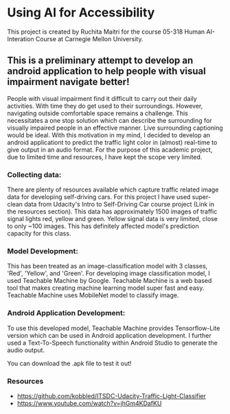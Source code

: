 # Using AI for Accessibility
This project is created by Ruchita Maitri for the course 05-318 Human AI-Interation Course at Carnegie Mellon University.


## This is a preliminary attempt to develop an android application to help people with visual impairment navigate better!

People with visual impairment find it difficult to carry out their daily activities. With time they do get used to their surroundings. However, navigating outside comfortable space remains a challenge. This necessitates a one stop solution which can describe the surrounding for visually impaired people in an effective manner. Live surrounding captioning would be ideal. With this motivation in my mind, I decided to develop an android applicationt to predict the traffic light color in (almost) real-time to give output in an audio format. For the purpose of this academic project, due to limited time and resources, I have kept the scope very limited. 

### Collecting data:
There are plenty of resources available which capture traffic related image data for developing self-driving cars. For this project I have used super-clean data from Udacity's Intro to Self-Driving Car course project (Link in the resources section). This data has approximately 1500 images of traffic signal lights red, yellow and green. Yellow signal data is very limited, close to only ~100 images. This has definitely affected model's prediction capacity for this class.

### Model Development:
This has been treated as an image-classification model with 3 classes, 'Red', 'Yellow', and 'Green'. For developing image classification model, I used Teachable Machine by Google. Teachable Machine is a web based tool that makes creating machine learning model super fast and easy. Teachable Machine uses MobileNet model to classify image. 

### Android Application Development:
To use this developed model, Teachable Machine provides Tensorflow-Lite version which can be used in Android application development. I further used a Text-To-Speech functionality within Android Studio to generate the audio output.

You can download the .apk file to test it out! 

### Resources
- https://github.com/kobbled/ITSDC-Udacity-Traffic-Light-Classifier
- https://www.youtube.com/watch?v=jhGm4KDafKU



